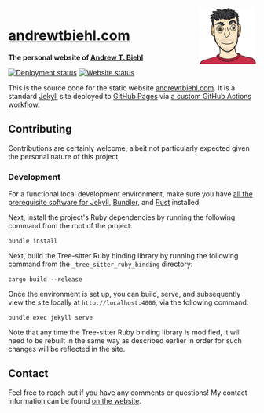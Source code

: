 <a href="https://andrewtbiehl.com">
  <img src="assets/img/andrew-profile.png" alt="Cartoon rendering of me (Andrew)."
    height="114px" align="right"/>
</a>

# [andrewtbiehl.com](https://andrewtbiehl.com)

**The personal website of [Andrew T. Biehl](https://andrewtbiehl.com/about)**

[![Deployment status](https://img.shields.io/github/workflow/status/andrewtbiehl/andrewtbiehl.com/Site%20Deployment?style=flat-square&label=deployment&logo=github)](https://github.com/andrewtbiehl/andrewtbiehl.com/deployments)
[![Website status](https://img.shields.io/website?style=flat-square&url=https://andrewtbiehl.com)](https://andrewtbiehl.com)

This is the source code for the static website
[andrewtbiehl.com](https://andrewtbiehl.com). It is a standard
[Jekyll](https://jekyllrb.com) site deployed to [GitHub Pages](https://pages.github.com)
via
[a custom GitHub Actions workflow](https://github.com/andrewtbiehl/andrewtbiehl.com/blob/main/.github/workflows/site-deployment.yaml).

## Contributing

Contributions are certainly welcome, albeit not particularly expected given the personal
nature of this project.

### Development

For a functional local development environment, make sure you have
[all the prerequisite software for Jekyll](https://jekyllrb.com/docs/installation),
[Bundler](https://bundler.io/), and [Rust](https://www.rust-lang.org/learn/get-started)
installed.

Next, install the project's Ruby dependencies by running the following command from the
root of the project:

```console
bundle install
```

Next, build the Tree-sitter Ruby binding library by running the following command from
the `_tree_sitter_ruby_binding` directory:

```console
cargo build --release
```

Once the environment is set up, you can build, serve, and subsequently view the site
locally at `http://localhost:4000`, via the following command:

```console
bundle exec jekyll serve
```

Note that any time the Tree-sitter Ruby binding library is modified, it will need to be
rebuilt in the same way as described earlier in order for such changes will be reflected
in the site.

## Contact

Feel free to reach out if you have any comments or questions! My contact information can
be found [on the website](https://andrewtbiehl.com/about#contact-me).
